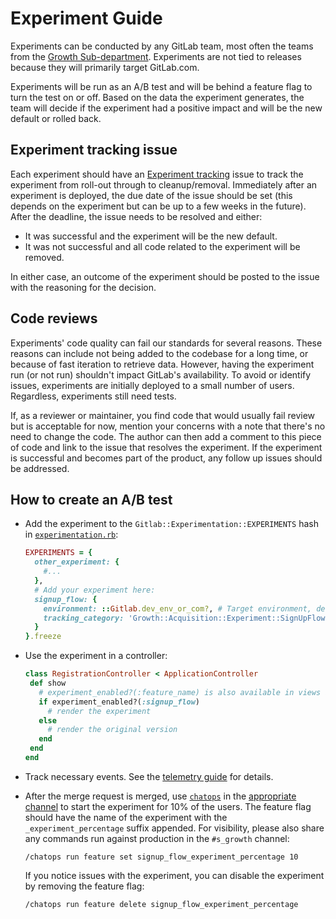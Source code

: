 # Experiment Guide

Experiments can be conducted by any GitLab team, most often the teams from the [Growth Sub-department](https://about.gitlab.com/handbook/engineering/development/growth/). Experiments are not tied to releases because they will primarily target GitLab.com.

Experiments will be run as an A/B test and will be behind a feature flag to turn the test on or off. Based on the data the experiment generates, the team will decide if the experiment had a positive impact and will be the new default or rolled back.

## Experiment tracking issue

Each experiment should have an [Experiment tracking](https://gitlab.com/groups/gitlab-org/-/issues?scope=all&utf8=%E2%9C%93&state=opened&label_name[]=growth%20experiment&search=%22Experiment+tracking%22) issue to track the experiment from roll-out through to cleanup/removal. Immediately after an experiment is deployed, the due date of the issue should be set (this depends on the experiment but can be up to a few weeks in the future).
After the deadline, the issue needs to be resolved and either:

- It was successful and the experiment will be the new default.
- It was not successful and all code related to the experiment will be removed.

In either case, an outcome of the experiment should be posted to the issue with the reasoning for the decision.

## Code reviews

Experiments' code quality can fail our standards for several reasons. These
reasons can include not being added to the codebase for a long time, or because
of fast iteration to retrieve data. However, having the experiment run (or not
run) shouldn't impact GitLab's availability. To avoid or identify issues,
experiments are initially deployed to a small number of users. Regardless,
experiments still need tests.

If, as a reviewer or maintainer, you find code that would usually fail review
but is acceptable for now, mention your concerns with a note that there's no
need to change the code. The author can then add a comment to this piece of code
and link to the issue that resolves the experiment. If the experiment is
successful and becomes part of the product, any follow up issues should be
addressed.

## How to create an A/B test

- Add the experiment to the `Gitlab::Experimentation::EXPERIMENTS` hash in [`experimentation.rb`](https://gitlab.com/gitlab-org/gitlab/blob/master/lib%2Fgitlab%2Fexperimentation.rb):

  ```ruby
  EXPERIMENTS = {
    other_experiment: {
      #...
    },
    # Add your experiment here:
    signup_flow: {
      environment: ::Gitlab.dev_env_or_com?, # Target environment, defaults to enabled for development and GitLab.com
      tracking_category: 'Growth::Acquisition::Experiment::SignUpFlow' # Used for providing the category when setting up tracking data
    }
  }.freeze
  ```

- Use the experiment in a controller:

  ```ruby
  class RegistrationController < ApplicationController
   def show
     # experiment_enabled?(:feature_name) is also available in views and helpers
     if experiment_enabled?(:signup_flow)
       # render the experiment
     else
       # render the original version
     end
   end
  end
  ```

- Track necessary events. See the [telemetry guide](../telemetry/index.md) for details.
- After the merge request is merged, use [`chatops`](../../ci/chatops/README.md) in the
[appropriate channel](../feature_flags/controls.md#communicate-the-change) to start the experiment for 10% of the users.
The feature flag should have the name of the experiment with the `_experiment_percentage` suffix appended.
For visibility, please also share any commands run against production in the `#s_growth` channel:

  ```shell
  /chatops run feature set signup_flow_experiment_percentage 10
  ```

  If you notice issues with the experiment, you can disable the experiment by removing the feature flag:

  ```shell
  /chatops run feature delete signup_flow_experiment_percentage
  ```
